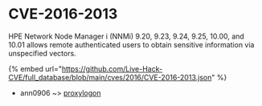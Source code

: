 # CVE-2016-2013

HPE Network Node Manager i (NNMi) 9.20, 9.23, 9.24, 9.25, 10.00, and 10.01 allows remote authenticated users to obtain sensitive information via unspecified vectors.

{% embed url="https://github.com/Live-Hack-CVE/full_database/blob/main/cves/2016/CVE-2016-2013.json" %}


* ann0906 ~> [proxylogon](https://zeste.alice-snow.ru/2016/database/cve-2016-2013/proxylogon-ann0906)
